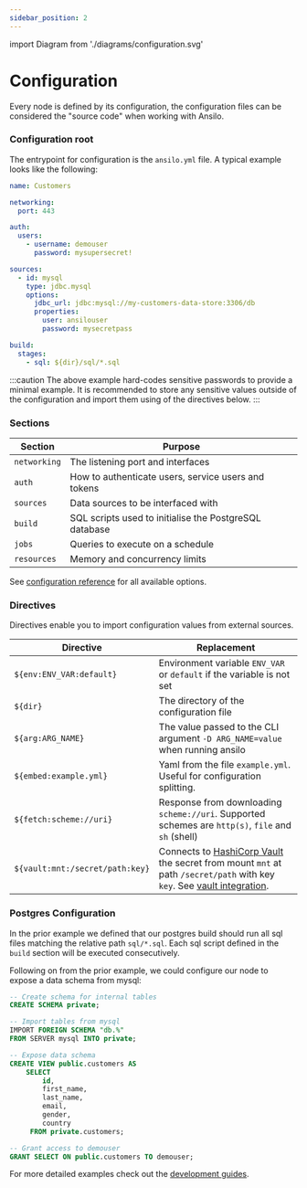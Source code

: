 ```yaml
---
sidebar_position: 2
---
```


import Diagram from './diagrams/configuration.svg'

# Configuration

Every node is defined by its configuration, the configuration files can be considered
the "source code" when working with Ansilo.

<center>
    <Diagram width="70%" height="auto" className="auto-invert" />
</center>

### Configuration root

The entrypoint for configuration is the `ansilo.yml` file.
A typical example looks like the following:

```yaml
name: Customers

networking:
  port: 443

auth:
  users:
    - username: demouser
      password: mysupersecret!

sources:
  - id: mysql
    type: jdbc.mysql
    options:
      jdbc_url: jdbc:mysql://my-customers-data-store:3306/db
      properties:
        user: ansilouser
        password: mysecretpass

build:
  stages:
    - sql: ${dir}/sql/*.sql
```

:::caution
The above example hard-codes sensitive passwords to provide a minimal example.
It is recommended to store any sensitive values outside of the configuration and import
them using of the directives below.
:::

### Sections

| Section      | Purpose                                                |
| ------------ | ------------------------------------------------------ |
| `networking` | The listening port and interfaces                      |
| `auth`       | How to authenticate users, service users and tokens    |
| `sources`    | Data sources to be interfaced with                     |
| `build`      | SQL scripts used to initialise the PostgreSQL database |
| `jobs`       | Queries to execute on a schedule                       |
| `resources`  | Memory and concurrency limits                          |

See [configuration reference](/docs/resources/configuration-reference/) for all available options.

### Directives

Directives enable you to import configuration values from external sources.

| Directive                       | Replacement                                                                                                                                                                      |
| ------------------------------- | -------------------------------------------------------------------------------------------------------------------------------------------------------------------------------- |
| `${env:ENV_VAR:default}`        | Environment variable `ENV_VAR` or `default` if the variable is not set                                                                                                           |
| `${dir}`                        | The directory of the configuration file                                                                                                                                          |
| `${arg:ARG_NAME}`               | The value passed to the CLI argument `-D ARG_NAME=value` when running ansilo                                                                                                     |
| `${embed:example.yml}`          | Yaml from the file `example.yml`. Useful for configuration splitting.                                                                                                            |
| `${fetch:scheme://uri}`         | Response from downloading `scheme://uri`. Supported schemes are `http(s)`, `file` and `sh` (shell)                                                                               |
| `${vault:mnt:/secret/path:key}` | Connects to [HashiCorp Vault](https://www.vaultproject.io/) the secret from mount `mnt` at path `/secret/path` with key `key`. See [vault integration](/docs/advanced/secrets/). |

### Postgres Configuration

In the prior example we defined that our postgres build should run all sql files matching the relative path `sql/*.sql`.
Each sql script defined in the `build` section will be executed consecutively.

Following on from the prior example, we could configure our node to expose a data schema from mysql:

```sql
-- Create schema for internal tables
CREATE SCHEMA private;

-- Import tables from mysql
IMPORT FOREIGN SCHEMA "db.%"
FROM SERVER mysql INTO private;

-- Expose data schema
CREATE VIEW public.customers AS
    SELECT
        id,
        first_name,
        last_name,
        email,
        gender,
        country
     FROM private.customers;

-- Grant access to demouser
GRANT SELECT ON public.customers TO demouser;
```

For more detailed examples check out the [development guides](/docs/category/development-guides/).
